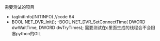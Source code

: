 需要测试的项目
- tagInitInfo(INITINFO) //code 64
- BOOL NET_DVR_Init();
-BOOL NET_DVR_SetConnectTime(  DWORD   dwWaitTime,  DWORD   dwTryTimes);
需要测试在c里面生成的线程会不会阻塞python的GIL